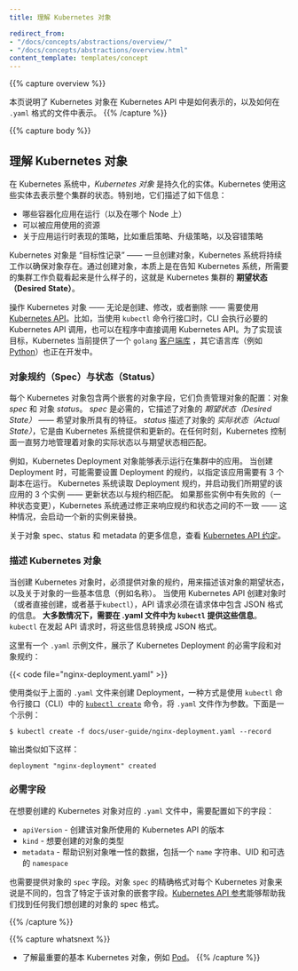 ```yaml
---
title: 理解 Kubernetes 对象

redirect_from:
- "/docs/concepts/abstractions/overview/"
- "/docs/concepts/abstractions/overview.html"
content_template: templates/concept
---
```


{{% capture overview %}}

本页说明了 Kubernetes 对象在 Kubernetes API 中是如何表示的，以及如何在 `.yaml` 格式的文件中表示。
{{% /capture %}}

{{% capture body %}}




## 理解 Kubernetes 对象

在 Kubernetes 系统中，*Kubernetes 对象* 是持久化的实体。Kubernetes 使用这些实体去表示整个集群的状态。特别地，它们描述了如下信息：

* 哪些容器化应用在运行（以及在哪个 Node 上）
* 可以被应用使用的资源
* 关于应用运行时表现的策略，比如重启策略、升级策略，以及容错策略



Kubernetes 对象是 “目标性记录” —— 一旦创建对象，Kubernetes 系统将持续工作以确保对象存在。通过创建对象，本质上是在告知 Kubernetes 系统，所需要的集群工作负载看起来是什么样子的，这就是 Kubernetes 集群的 **期望状态（Desired State）**。

操作 Kubernetes 对象 —— 无论是创建、修改，或者删除 —— 需要使用 [Kubernetes API](https://git.k8s.io/community/contributors/devel/api-conventions.md)。比如，当使用 `kubectl` 命令行接口时，CLI 会执行必要的 Kubernetes API 调用，也可以在程序中直接调用 Kubernetes API。为了实现该目标，Kubernetes 当前提供了一个 `golang` [客户端库](https://github.com/kubernetes/client-go)
，其它语言库（例如[Python](https://github.com/kubernetes-incubator/client-python)）也正在开发中。



### 对象规约（Spec）与状态（Status）

每个 Kubernetes 对象包含两个嵌套的对象字段，它们负责管理对象的配置：对象 *spec* 和 对象 *status*。
*spec* 是必需的，它描述了对象的 *期望状态（Desired State）* —— 希望对象所具有的特征。
*status* 描述了对象的 *实际状态（Actual State）*，它是由 Kubernetes 系统提供和更新的。在任何时刻，Kubernetes 控制面一直努力地管理着对象的实际状态以与期望状态相匹配。



例如，Kubernetes Deployment 对象能够表示运行在集群中的应用。
当创建 Deployment 时，可能需要设置 Deployment 的规约，以指定该应用需要有 3 个副本在运行。
Kubernetes 系统读取 Deployment 规约，并启动我们所期望的该应用的 3 个实例 —— 更新状态以与规约相匹配。
如果那些实例中有失败的（一种状态变更），Kubernetes 系统通过修正来响应规约和状态之间的不一致 —— 这种情况，会启动一个新的实例来替换。

关于对象 spec、status 和 metadata 的更多信息，查看 [Kubernetes API 约定](https://git.k8s.io/community/contributors/devel/api-conventions.md)。



### 描述 Kubernetes 对象

当创建 Kubernetes 对象时，必须提供对象的规约，用来描述该对象的期望状态，以及关于对象的一些基本信息（例如名称）。
当使用 Kubernetes API 创建对象时（或者直接创建，或者基于`kubectl`），API 请求必须在请求体中包含 JSON 格式的信息。
**大多数情况下，需要在 .yaml 文件中为 `kubectl` 提供这些信息**。
`kubectl` 在发起 API 请求时，将这些信息转换成 JSON 格式。

这里有一个 `.yaml` 示例文件，展示了 Kubernetes Deployment 的必需字段和对象规约：

{{< code file="nginx-deployment.yaml" >}}

使用类似于上面的 `.yaml` 文件来创建 Deployment，一种方式是使用 `kubectl` 命令行接口（CLI）中的 [`kubectl create`](/docs/user-guide/kubectl/v1.7/#create) 命令，将 `.yaml` 文件作为参数。下面是一个示例：

```shell
$ kubectl create -f docs/user-guide/nginx-deployment.yaml --record
```


输出类似如下这样：

```shell
deployment "nginx-deployment" created
```



### 必需字段

在想要创建的 Kubernetes 对象对应的 `.yaml` 文件中，需要配置如下的字段：

* `apiVersion` - 创建该对象所使用的 Kubernetes API 的版本
* `kind` - 想要创建的对象的类型
* `metadata` - 帮助识别对象唯一性的数据，包括一个 `name` 字符串、UID 和可选的 `namespace`



也需要提供对象的 `spec` 字段。对象 `spec` 的精确格式对每个 Kubernetes 对象来说是不同的，包含了特定于该对象的嵌套字段。[Kubernetes API 参考](/docs/api/)能够帮助我们找到任何我们想创建的对象的 spec 格式。

{{% /capture %}}

{{% capture whatsnext %}}

* 了解最重要的基本 Kubernetes 对象，例如 [Pod](/docs/concepts/abstractions/pod/)。
{{% /capture %}}
